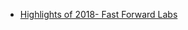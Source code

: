 - [Highlights of 2018- Fast Forward Labs](https://blog.fastforwardlabs.com/2018/12/18/highlights-2018.html)

